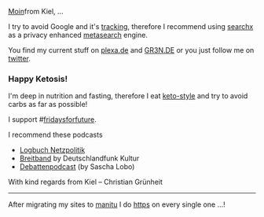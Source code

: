 

<a href="https://en.wikipedia.org/wiki/Moin">Moin</a>from Kiel,
… 

I try to avoid Google and it's <a href="https://www.wired.co.uk/article/how-to-delete-google-search-history-tracking" title="Take back control of all the personal data Google stores about you with our easy-to-follow security tips">tracking</a>, therefore I recommend using <a href="https://suche.honigdachse.de/" title="https://www.honigdachse.de/dienste#suchmaschine">searchx</a> as a privacy enhanced <a href="https://en.wikipedia.org/wiki/Metasearch_engine" title="What the heck is a Metasearch engine? Goto wikipedia to find out…">metasearch</a> engine.

You find my current stuff on <a href="https://plexa.de" title="my personal scrapbook">plexa.de</a> and <a href="https://GR3N.de" title="my links and issues - new edition">GR3N.DE</a> or you just follow me on <a href="https://twitter.com/gruenheit" title="@gruenheit">twitter</a>.

### Happy Ketosis!

I'm deep in nutrition and fasting, therefore I eat <a href="https://de.wikipedia.org/wiki/Ketose_(Stoffwechsel)" title="ketose @wikipedia">keto-style</a> and try to avoid carbs as far as possible!


I support #<a href="https://fridaysforfuture.de/forderungen/" title="see current results on qwant">fridaysforfuture</a>.

I recommend these podcasts

* [Logbuch Netzpolitik](https://logbuch-netzpolitik.de/)
* [Breitband](https://www.deutschlandfunkkultur.de/breitband.1263.de.html) by Deutschlandfunk Kultur 
* [Debattenpodcast](https://www.spiegel.de/thema/sascha_lobo_podcast/) (by Sascha Lobo)

With kind regards from Kiel – Christian Grünheit

-----
After migrating my sites to <a href="https://manitu.de">manitu</a> I do <a href="https://doesmysiteneedhttps.com/">https</a> on every single one …!
